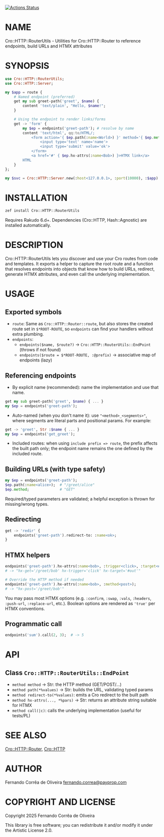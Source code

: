[![Actions Status](https://github.com/FCO/Cro-HTTP-RouterUtils/actions/workflows/test.yml/badge.svg)](https://github.com/FCO/Cro-HTTP-RouterUtils/actions)

NAME
====

Cro::HTTP::RouterUtils - Utilities for Cro::HTTP::Router to reference endpoints, build URLs and HTMX attributes

SYNOPSIS
========

```raku
use Cro::HTTP::RouterUtils;
use Cro::HTTP::Server;

my $app = route {
    # Named endpoint (preferred)
    get my sub greet-path('greet', $name) {
        content 'text/plain', "Hello, $name!";
    }

    # Using the endpoint to render links/forms
    get -> 'form' {
        my $ep = endpoints('greet-path'); # resolve by name
        content 'text/html', qq:to/HTML/;
            <form action='{ $ep.path(:name<World>) }' method='{ $ep.method }'>
                <input type='text' name='name'>
                <input type='submit' value='ok'>
            </form>
            <a href='#' { $ep.hx-attrs(:name<Bob>) }>HTMX link</a>
        HTML
    }
};

my $svc = Cro::HTTP::Server.new(:host<127.0.0.1>, :port(10000), :$app).start;
```

INSTALLATION
============

```sh
zef install Cro::HTTP::RouterUtils
```

Requires Rakudo 6.d+. Dependencies (Cro::HTTP, Hash::Agnostic) are installed automatically.

DESCRIPTION
===========

Cro::HTTP::RouterUtils lets you discover and use your Cro routes from code and templates. It exports a helper to capture the root route and a function that resolves endpoints into objects that know how to build URLs, redirect, generate HTMX attributes, and even call the underlying implementation.

USAGE
=====

Exported symbols
----------------

- `route`: Same as `Cro::HTTP::Router::route`, but also stores the created route set in `$*ROOT-ROUTE`, so `endpoints` can find your handlers without extra plumbing.
- `endpoints`:
  - `endpoints($name, $route?)` → `Cro::HTTP::RouterUtils::EndPoint` (throws if not found)
  - `endpoints($route = $*ROOT-ROUTE, :@prefix)` → associative map of endpoints (lazy)

Referencing endpoints
---------------------

- By explicit name (recommended): name the implementation and use that name.

```raku
get my sub greet-path('greet', $name) { ... }
my $ep = endpoints('greet-path');
```

- Auto-named (when you don't name it): use `"<method>_<segments>"`, where segments are literal parts and positional params. For example:

```raku
get -> 'greet', Str :$name { ... }
my $ep = endpoints('get_greet');
```

- Included routes: when using `include prefix => route`, the prefix affects the built path only; the endpoint name remains the one defined by the included route.

Building URLs (with type safety)
--------------------------------

```raku
my $ep = endpoints('greet-path');
$ep.path(:name<alice>);  # "/greet/alice"
$ep.method;              # "GET"
```

Required/typed parameters are validated; a helpful exception is thrown for missing/wrong types.

Redirecting
-----------

```raku
get -> 'redir' {
    endpoints('greet-path').redirect-to: :name<ok>;
}
```

HTMX helpers
------------

```raku
endpoints('greet-path').hx-attrs(:name<bob>, :trigger<click>, :target<#out>);
# -> "hx-get='/greet/bob' hx-trigger='click' hx-target='#out'"

# Override the HTTP method if needed
endpoints('greet-path').hx-attrs(:name<bob>, :method<post>);
# -> "hx-post='/greet/bob'"
```

You may pass most HTMX options (e.g. `:confirm`, `:swap`, `:vals`, `:headers`, `:push-url`, `:replace-url`, etc.). Boolean options are rendered as `'true'` per HTMX conventions.

Programmatic call
-----------------

```raku
endpoints('sum').call(2, 3);  # -> 5
```

API
===

Class `Cro::HTTP::RouterUtils::EndPoint`
----------------------------------------

- `method method` → Str: the HTTP method (GET/POST/...)
- `method path(*%values)` → Str: builds the URL, validating typed params
- `method redirect-to(*%values)`: emits a Cro redirect to the built path
- `method hx-attrs(..., *%pars)` → Str: returns an attribute string suitable for HTMX
- `method call(|c)`: calls the underlying implementation (useful for tests/PL)

SEE ALSO
========

[Cro::HTTP::Router](https://cro.services/docs/reference/cro-http-router), [Cro::HTTP](https://cro.services)

AUTHOR
======

Fernando Corrêa de Oliveira <fernando.correa@payprop.com>

COPYRIGHT AND LICENSE
=====================

Copyright 2025 Fernando Corrêa de Oliveira

This library is free software; you can redistribute it and/or modify it under the Artistic License 2.0.
